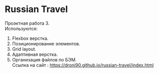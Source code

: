 # Russian Travel
Проэктная работа 3. <br>
Используются:
1. Flexbox верстка.
2. Позиционирование элементов.
3. Grid layout.
4. Адаптивная верстка.
5. Организация файлов по БЭМ.<br>
Ссылка на сайт : https://droni90.github.io/russian-travel/index.html
